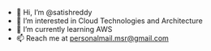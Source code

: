 - 👋 Hi, I’m @satishreddy
- 👀 I’m interested in Cloud Technologies and Architecture
- 🌱 I’m currently learning AWS
- 📫 Reach me at personalmail.msr@gmail.com

<!---
satishreddy1117/satishreddy1117 is a ✨ special ✨ repository because its `README.md` (this file) appears on your GitHub profile.
You can click the Preview link to take a look at your changes.
--->
